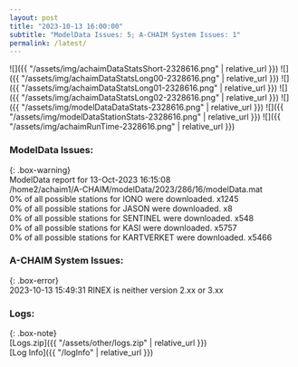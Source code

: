 ```yaml
---
layout: post
title: "2023-10-13 16:00:00"
subtitle: "ModelData Issues: 5; A-CHAIM System Issues: 1"
permalink: /latest/
---
```


![]({{ "/assets/img/achaimDataStatsShort-2328616.png" | relative_url }})
![]({{ "/assets/img/achaimDataStatsLong00-2328616.png" | relative_url }})
![]({{ "/assets/img/achaimDataStatsLong01-2328616.png" | relative_url }})
![]({{ "/assets/img/achaimDataStatsLong02-2328616.png" | relative_url }})
![]({{ "/assets/img/modelDataDataStats-2328616.png" | relative_url }})
![]({{ "/assets/img/modelDataStationStats-2328616.png" | relative_url }})
![]({{ "/assets/img/achaimRunTime-2328616.png" | relative_url }})


### ModelData Issues:  
  
{: .box-warning}  
 ModelData report for 13-Oct-2023 16:15:08   
 /home2/achaim1/A-CHAIM/modelData/2023/286/16/modelData.mat   
 0% of all possible stations for IONO were downloaded. x1245   
 0% of all possible stations for JASON were downloaded. x8   
 0% of all possible stations for SENTINEL were downloaded. x548   
 0% of all possible stations for KASI were downloaded. x5757   
 0% of all possible stations for KARTVERKET were downloaded. x5466   
  
### A-CHAIM System Issues:  
  
{: .box-error}  
2023-10-13 15:49:31 RINEX is neither version 2.xx or 3.xx  

### Logs:  
  
{: .box-note}  
[Logs.zip]({{ "/assets/other/logs.zip" | relative_url }})  
[Log Info]({{ "/logInfo" | relative_url }})  
